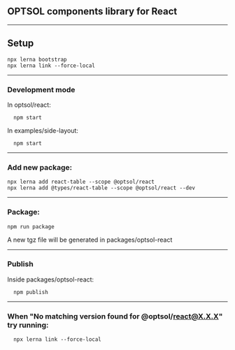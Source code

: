 ## OPTSOL components library for React

----------  

## **Setup**
    npx lerna bootstrap
    npx lerna link --force-local 

----------  

### **Development mode**
  In optsol/react:  
  
      npm start

  In examples/side-layout:
  
      npm start

----------  

### **Add new package:**
    npx lerna add react-table --scope @optsol/react
    npx lerna add @types/react-table --scope @optsol/react --dev

----------  

### **Package:**
    npm run package
  A new tgz file will be generated in packages/optsol-react

----------  

### **Publish**
  Inside packages/optsol-react:
      
      npm publish

----------  

### **When "No matching version found for @optsol/react@X.X.X" try running:**
      npx lerna link --force-local
